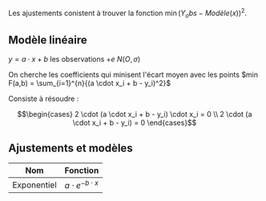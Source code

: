 Les ajustements conistent à trouver la fonction $\min (Y_obs - Modèle(x))^2$.

## Modèle linéaire

$y = a \cdot x + b$ les observations $+ e ~ N(O, \sigma )$

On cherche les coefficients qui minisent l'écart moyen avec les points $min F(a,b) = \sum_{i=1}^{n}{(a \cdot x_i + b - y_i)^2}$

Consiste à résoudre :

$$\begin{cases}
    2 \cdot (a \cdot x_i + b - y_i) \cdot x_i = 0 \\ 
    2 \cdot (a \cdot x_i + b - y_i) = 0
\end{cases}$$

## Ajustements et modèles

Nom	 		| Fonction 
------------|---
Exponentiel	| $a \cdot e^{- b \cdot x}$


